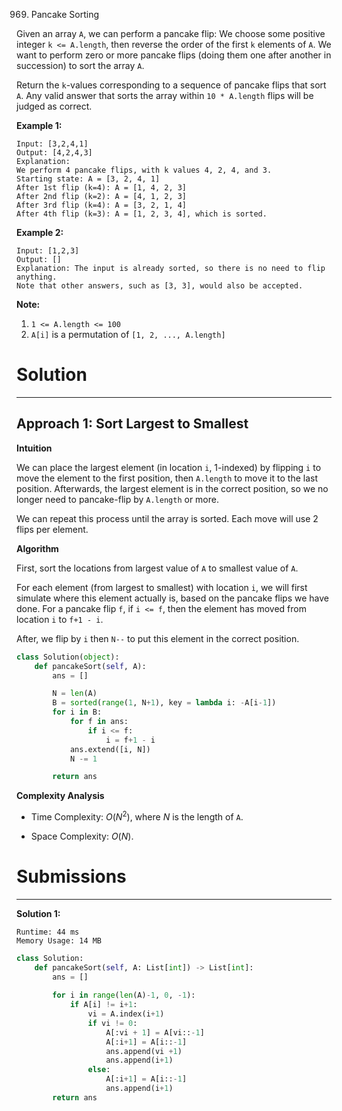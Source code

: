 969. Pancake Sorting

Given an array `A`, we can perform a pancake flip: We choose some positive integer `k <= A.length`, then reverse the order of the first `k` elements of `A`.  We want to perform zero or more pancake flips (doing them one after another in succession) to sort the array `A`.

Return the `k`-values corresponding to a sequence of pancake flips that sort `A`.  Any valid answer that sorts the array within `10 * A.length` flips will be judged as correct.

**Example 1:**
```
Input: [3,2,4,1]
Output: [4,2,4,3]
Explanation: 
We perform 4 pancake flips, with k values 4, 2, 4, and 3.
Starting state: A = [3, 2, 4, 1]
After 1st flip (k=4): A = [1, 4, 2, 3]
After 2nd flip (k=2): A = [4, 1, 2, 3]
After 3rd flip (k=4): A = [3, 2, 1, 4]
After 4th flip (k=3): A = [1, 2, 3, 4], which is sorted. 
```

**Example 2:**
```
Input: [1,2,3]
Output: []
Explanation: The input is already sorted, so there is no need to flip anything.
Note that other answers, such as [3, 3], would also be accepted.
``` 

**Note:**

1. `1 <= A.length <= 100`
1. `A[i]` is a permutation of `[1, 2, ..., A.length]`

# Solution
---
## Approach 1: Sort Largest to Smallest
**Intuition**

We can place the largest element (in location `i`, 1-indexed) by flipping `i` to move the element to the first position, then `A.length` to move it to the last position. Afterwards, the largest element is in the correct position, so we no longer need to pancake-flip by `A.length` or more.

We can repeat this process until the array is sorted. Each move will use 2 flips per element.

**Algorithm**

First, sort the locations from largest value of `A` to smallest value of `A`.

For each element (from largest to smallest) with location `i`, we will first simulate where this element actually is, based on the pancake flips we have done. For a pancake flip `f`, if `i <= f`, then the element has moved from location `i` to `f+1 - i`.

After, we flip by `i` then `N--` to put this element in the correct position.

```python
class Solution(object):
    def pancakeSort(self, A):
        ans = []

        N = len(A)
        B = sorted(range(1, N+1), key = lambda i: -A[i-1])
        for i in B:
            for f in ans:
                if i <= f:
                    i = f+1 - i
            ans.extend([i, N])
            N -= 1

        return ans
```
**Complexity Analysis**

* Time Complexity: $O(N^2)$, where $N$ is the length of `A`.

* Space Complexity: $O(N)$.

# Submissions
---
**Solution 1:**
```
Runtime: 44 ms
Memory Usage: 14 MB
```
```python
class Solution:
    def pancakeSort(self, A: List[int]) -> List[int]:
        ans = []
        
        for i in range(len(A)-1, 0, -1):
            if A[i] != i+1:
                vi = A.index(i+1)
                if vi != 0:
                    A[:vi + 1] = A[vi::-1]
                    A[:i+1] = A[i::-1]
                    ans.append(vi +1)
                    ans.append(i+1)
                else:
                    A[:i+1] = A[i::-1]
                    ans.append(i+1)
        return ans
```